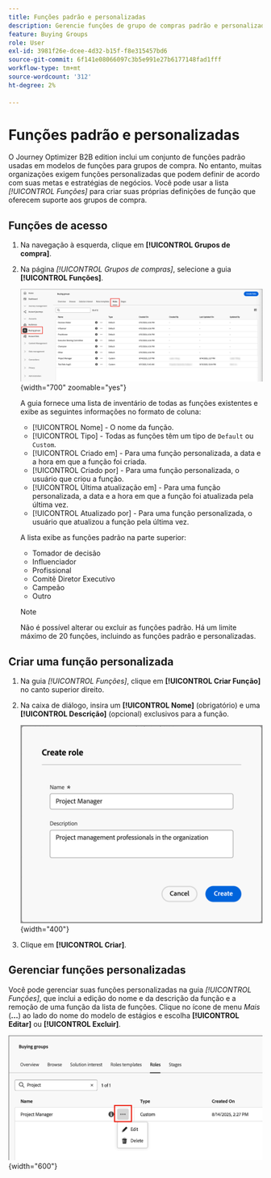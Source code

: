 ```yaml
---
title: Funções padrão e personalizadas
description: Gerencie funções de grupo de compras padrão e personalizadas - crie, edite e configure definições de função para suas necessidades comerciais no Journey Optimizer B2B edition.
feature: Buying Groups
role: User
exl-id: 3981f26e-dcee-4d32-b15f-f8e315457bd6
source-git-commit: 6f141e08066097c3b5e991e27b6177148fad1fff
workflow-type: tm+mt
source-wordcount: '312'
ht-degree: 2%

---
```


# Funções padrão e personalizadas

O Journey Optimizer B2B edition inclui um conjunto de funções padrão usadas em modelos de funções para grupos de compra. No entanto, muitas organizações exigem funções personalizadas que podem definir de acordo com suas metas e estratégias de negócios. Você pode usar a lista _[!UICONTROL Funções]_ para criar suas próprias definições de função que oferecem suporte aos grupos de compra.

## Funções de acesso

1. Na navegação à esquerda, clique em **[!UICONTROL Grupos de compra]**.

1. Na página _[!UICONTROL Grupos de compras]_, selecione a guia **[!UICONTROL Funções]**.

   ![Guia Funções](./assets/roles-tab.png){width="700" zoomable="yes"}

   A guia fornece uma lista de inventário de todas as funções existentes e exibe as seguintes informações no formato de coluna:

   * [!UICONTROL Nome] - O nome da função.
   * [!UICONTROL Tipo] - Todas as funções têm um tipo de `Default` ou `Custom`.
   * [!UICONTROL Criado em] - Para uma função personalizada, a data e a hora em que a função foi criada.
   * [!UICONTROL Criado por] - Para uma função personalizada, o usuário que criou a função.
   * [!UICONTROL Última atualização em] - Para uma função personalizada, a data e a hora em que a função foi atualizada pela última vez.
   * [!UICONTROL Atualizado por] - Para uma função personalizada, o usuário que atualizou a função pela última vez.

   A lista exibe as funções padrão na parte superior:

   * Tomador de decisão
   * Influenciador
   * Profissional
   * Comitê Diretor Executivo
   * Campeão
   * Outro

   >[!NOTE]
   >
   >Não é possível alterar ou excluir as funções padrão. Há um limite máximo de 20 funções, incluindo as funções padrão e personalizadas.

## Criar uma função personalizada

1. Na guia _[!UICONTROL Funções]_, clique em **[!UICONTROL Criar Função]** no canto superior direito.

1. Na caixa de diálogo, insira um **[!UICONTROL Nome]** (obrigatório) e uma **[!UICONTROL Descrição]** (opcional) exclusivos para a função.

   ![Caixa de diálogo Criar Função](./assets/roles-create-dialog.png){width="400"}

1. Clique em **[!UICONTROL Criar]**.

## Gerenciar funções personalizadas

Você pode gerenciar suas funções personalizadas na guia _[!UICONTROL Funções]_, que inclui a edição do nome e da descrição da função e a remoção de uma função da lista de funções. Clique no ícone de menu _Mais_ (**...**) ao lado do nome do modelo de estágios e escolha **[!UICONTROL Editar]** ou **[!UICONTROL Excluir]**.

![Editar ou excluir uma função personalizada](./assets/roles-more-menu.png){width="600"}
